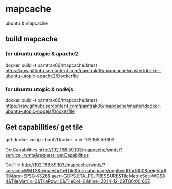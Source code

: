 mapcache
========

ubuntu &amp; mapcache

## build mapcache 

### for ubuntu:utopic & apache2
docker build -t pamtrak06/mapcache:latest https://raw.githubusercontent.com/pamtrak06/mapcache/master/docker-ubuntu-utopic-apache2/Dockerfile

### for ubuntu:utopic & nodejs
docker build -t pamtrak06/mapcache:latest https://raw.githubusercontent.com/pamtrak06/mapcache/master/docker-ubuntu-utopic-nodejs/Dockerfile

## Get capabilities/ get tile

get docker vm ip : boot2Docker ip => 192.168.59.103

GetCapabilities
http://192.168.59.103/mapcache/wmts/?service=wmts&request=getCapabilities

GetTile
http://192.168.59.103/mapcache/wmts/?service=WMTS&request=GetTile&format=image/png&width=1600&height=600&srs=EPSG:4326&layer=GDPS.ETA_P0_PRESSURE&TileMatrixSet=WGS84&TileMatrix=0&TileRow=0&TileCol=0&time=2014-12-09T06:00:00Z
